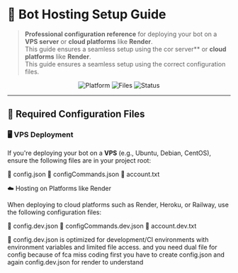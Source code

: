 # 🚀 Bot Hosting Setup Guide

> **Professional configuration reference** for deploying your bot on a **VPS server** or **cloud platforms** like **Render**.  
> This guide ensures a seamless setup using the cor server** or **cloud platforms** like **Render**.  
> This guide ensures a seamless setup using the correct configuration files.

<p align="center">
  <img src="https://img.shields.io/badge/Platform-VPS%20%7C%20Render-blueviolet?style=for-the-badge&logo=server" alt="Platform" />
  <img src="https://img.shields.io/badge/Files-Config%20%7C%20Account-green?style=for-the-badge&logo=json" alt="Files" />
  <img src="https://img.shields.io/badge/Status-Production%20Ready-success?style=for-the-badge&logo=checkmarx" alt="Status" />
</p>

---

## 📁 Required Configuration Files

### 🖥️ VPS Deployment

If you're deploying your bot on a **VPS** (e.g., Ubuntu, Debian, CentOS), ensure the following files are in your project root:


📄 config.json
📄 configCommands.json
📄 account.txt


☁️ Hosting on Platforms like Render

When deploying to cloud platforms such as Render, Heroku, or Railway, use the following configuration files:

📄 config.dev.json
📄 configCommands.dev.json
📄 account.dev.txt


🔁 config.dev.json is optimized for development/CI environments with environment variables and limited file access. and you need dual file for config because of fca miss coding first you have to create config.json and again config.dev.json for render to understand
